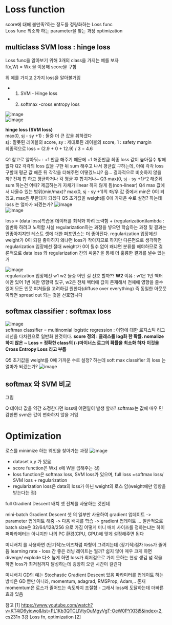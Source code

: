 # Loss function 
score에 대해 불만족?하는 정도를 정량화하는 Loss func   
Loss func 최소화 하는 parameter을 찾는 과정 optimization  

## multiclass SVM loss : hinge loss
Loss func을 알아보기 위해 3개의 class을 가지는 예를 보자  
f(x,W) = Wx 을 이용해 score을 구함  
  
위 예를 가지고 2가지 loss을 알아볼거임  
- 1. SVM - Hinge loss
- 2. softmax -cross entropy loss
  
  
![image](https://user-images.githubusercontent.com/56099627/70791748-078dd380-1ddb-11ea-91ac-d07b1625ffa7.png)  
![image](https://user-images.githubusercontent.com/56099627/70791913-723f0f00-1ddb-11ea-92a7-7b7bb4958f53.png)  
  
**hinge loss (SVM loss)**  
max(0, sj - sy +1) : 둘중 더 큰 값을 취하겠다  
sj : 잘못된 레이블의 score, sy : 제대로된 레이블의 score, 1 : safety margin  
최종적으로 loss = (2.9 + 0 + 12.9) / 3 = 4.6  
  
Q1 참고로 알아둬~ : +1 만큼 해주기 때문에 +1 해준만큼 최종 loss 값이 높아질수 밖에 없다
Q2 각각의 loss 값을 구한 뒤 sum 해주고 나서 평균값 구하는데, 아예 각각 loss 구할때 평균 값 해준 뒤 각각을 더해주면 어떻겠느냐? 음... 결과적으로 비슷하지 않을까? 전체 합 하고 평균하거나 각 평균 후 합치거나~
Q3 max(0, sj - sy +1)^2 해준뒤 sum 하는건 어때? 제곱하는거 자체가 linear 하지 않게 됨(non-linear)
Q4 max 값에서 나올수 있는 범위(min/max)? max(0, sj - sy +1)의 좌/우 값 중에서 min은 0이 되겠고, max은 무한대가 되겠다
Q5 초기값을 weight를 0에 가까운 수로 설정? 하는데 loss 는 얼마가 되겠는가?
![image](https://user-images.githubusercontent.com/56099627/70793369-7e789b80-1dde-11ea-8391-6c95cb0992fe.png)  
![image](https://user-images.githubusercontent.com/56099627/70796501-c51dc400-1de5-11ea-95f3-d586a585277b.png)

loss = (data loss)학습용 데이터를 최적화 하려 노력함 + (regularization)lambda : 일반화 하려고 노력함
사실 regularization하는 과정을 넣으면 학습하는 과정 및 결과는 안좋아지지만 테스트 셋에 대한 퍼포먼스는 더 좋아진다.
regularization 입장에선 weight가 0이 되길 좋아하지 왜냐면 loss가 작아지므로 
하지만 다른편으로 생각하면 regularization 입장에선 절대 weight가 0이 될수 없어 왜냐면 분류를 해야하므로 
결론적으로 data loss 와 regularization 간의 싸움? 을 통해 더 훌륭한 결과를 낼수 있는 거

![image](https://user-images.githubusercontent.com/56099627/70795267-c1d50900-1de2-11ea-9f6a-c99d2ec4825f.png)  
regularization 입장에선 w1 w2 둘중 어떤 걸 선호 할까?? **W2**
이유 : w1은 1번 벡터에만 있어 1번 에만 영향력 있구, w2은 전체 벡터에 값이 존재해서 전체에 영향을 줄수 있어 
모든 인풋 피쳐들을 고려하길 원한다(diffuse over everything)
즉 동일한 아웃풋이라면 spread out 되는 것을 선호합니다

## softmax classifier : softmax loss
![image](https://user-images.githubusercontent.com/56099627/70796052-aa971b00-1de4-11ea-8cb8-4bcb384d1275.png)  
softmax classifier = multinomial logistic regression : 이항에 대한 로지스틱 리그레션을 다차원으로 일반화 한것이다.
**score 정의 : 클래스를 log화 한 확률. nomalize 하지 않은 ~**
**Loss = 정확한 class의 (-)마이너스 로그의 확률을 최소화 하자**
**이것을 Cross Entropy Loss 라고 부름**

Q5 초기값을 weight를 0에 가까운 수로 설정? 하는데 soft max classifier 의 loss 는 얼마가 되겠는가?
![image](https://user-images.githubusercontent.com/56099627/70796849-8f2d0f80-1de6-11ea-9cc2-a4368d459118.png) 

## softmax 와 SVM 비교

그림

Q 데이터 값을 약간 조정한다면 loss에 어떤일이 발생 할까?
softmax는 값에 매우 민감한편 svm은 값이 변화하지 않을 거임

# Optimization
로스를 minimize 하는 웨잇을 찾아가는 과정
![image](https://user-images.githubusercontent.com/56099627/70798092-635f5900-1de9-11ea-923a-8ab031b3e55a.png)  
- dataset x,y 가 있음
- score function은 Wx( x에 W을 곱해주는 것)
- loss function은 softmax loss, SVM loss가 있으며, full loss =softmax loss/ SVM loss + regularization
- regularization loss은 data의 loss가 아닌 weight의 로스 얌(weight에만 영향을 받는다는 점)

full Gradient Descent
배치 셋 전체를 사용하는 것인데

mini-batch Gradient Descent 
셋 의 일부만 사용하여 gradient 업데이트 -> parameter 업데이트 해줌 -> 다음 배치를 학습 -> gradient 업데이트 ...
일반적으로 batch size은 32/64/128/256 으로 가짐 
어떻게 미니 배치 사이즈를 정하는냐는 하이퍼파라메터는 아니지만 나의 PC 환경(CPU, GPU)에 맞게 설정해주면 된다

미니배치 를 사용하면 (단기적)노이즈처럼 파형이 그려지는데 (장기적)점차 loss가 줄어듬
learning rate - loss 간 좋은 러닝 레이트는 뭘까? 쉽지 않아
매우 크게 하면 diverge/ explode
다소 높게 하면 loss가 최저점으로 가지 못하는 현상 생김
넘 작을 하면 loss가 최저점까지 달성하는데 굉장히 오랜 시간이 걸린다

미니배치 GD의 예는 Stochastic Gradient Descent 있음
파라미터를 업데이트 하는 방식은 GD 뿐만 아니라, momentum, adagrad, RMSProp, Adam,.. 존재
momemtum은 로스가 줄어드는 속도까지 조절함 - 그래서 loss에 도달하는데 더빠른 효과 있음



참고
[1] https://www.youtube.com/watch?v=KT4iD6yiqwo&list=PL1Kb3QTCLIVtyOuMgyVgT-OeW0PYXl3j5&index=2, cs231n 3강 Loss fn, optimization
[2] 
